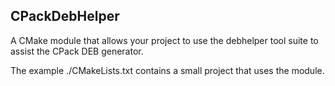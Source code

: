 ## CPackDebHelper

A CMake module that allows your project to use the debhelper tool suite to
assist the CPack DEB generator.

The example ./CMakeLists.txt contains a small project that uses the module.

